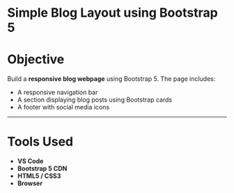 # Simple Blog Layout using Bootstrap 5

# Objective
Build a **responsive blog webpage** using Bootstrap 5. The page includes:

- A responsive navigation bar
- A section displaying blog posts using Bootstrap cards
- A footer with social media icons

---

# Tools Used

- **VS Code** 
- **Bootstrap 5 CDN**
- **HTML5 / CSS3**
- **Browser** 
